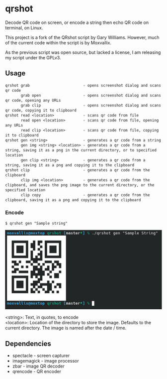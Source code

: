 # qrshot
Decode QR code on screen, or encode a string then echo QR code on terminal, on Linux.

This project is a fork of the QRshot script by Gary Williams.
However, much of the current code within the script is by Moxvallix.

As the previous script was open source, but lacked a license, I am releasing my script under the GPLv3.

## Usage
```
qrshot grab                        - opens screenshot dialog and scans qr code
       grab open                   - opens screenshot dialog and scans qr code, opening any URLs
       grab clip                   - opens screenshot dialog and scans qr code, copying it to clipboard
qrshot read <location>             - scans qr code from file
       read open <location>        - scans qr code from file, opening any URLs
       read clip <location>        - scans qr code from file, copying it to clipboard
qrshot gen <string>                - generates a qr code from a string
       gen img <string> <location> - generates a qr code from a string, saving it as a png in the current directory, or to specified location
       gen clip <string>           - generates a qr code from a string, saving it as a png and copying it to the clipboard
qrshot clip                        - generates a qr code from the clipboard
       clip img <location>         - generates a qr code from the clipboard, and saves the png image to the current directory, or the specified location
       clip copy                   - generates a qr code from the clipboard, saving it as a png and copying it to the clipboard
```

### Encode

```
$ qrshot gen "Sample string"
```
![encoding screenshot](encode.png)

\<string\>: Text, in quotes, to encode  
\<location\>: Location of the directory to store the image. Defaults to the current directory. The image is named after the date / time.

## Dependencies

- spectacle - screen capturer
- imagemagick - image processor
- zbar - image QR decoder
- qrencode - QR encoder
